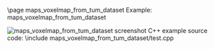 \page maps_voxelmap_from_tum_dataset Example: maps_voxelmap_from_tum_dataset

![maps_voxelmap_from_tum_dataset screenshot](doc/source/images/maps_voxelmap_from_tum_dataset.png)
C++ example source code:
\include maps_voxelmap_from_tum_dataset/test.cpp
